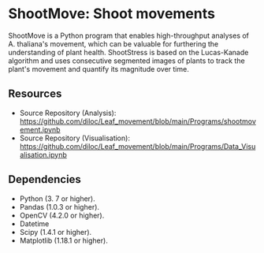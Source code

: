 # ShootMove: Shoot movements 
ShootMove is a Python program that enables high-throughput analyses of A. thaliana's movement, which can be valuable for furthering the understanding of plant health. ShootStress is based on the Lucas-Kanade algorithm and uses consecutive segmented images of plants to track the plant's movement and quantify its magnitude over time.

## Resources

* Source Repository (Analysis): https://github.com/diloc/Leaf_movement/blob/main/Programs/shootmovement.ipynb
* Source Repository (Visualisation): https://github.com/diloc/Leaf_movement/blob/main/Programs/Data_Visualisation.ipynb

## Dependencies
* Python (3. 7 or higher).
* Pandas (1.0.3 or higher).
* OpenCV (4.2.0 or higher).
* Datetime
* Scipy (1.4.1 or higher).
* Matplotlib (1.18.1 or higher).

